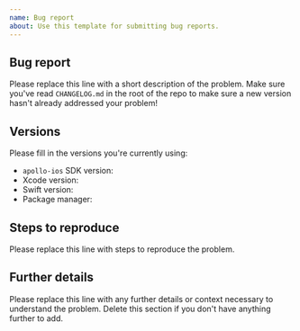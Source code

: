 ```yaml
---
name: Bug report
about: Use this template for submitting bug reports.
---
```


## Bug report

Please replace this line with a short description of the problem. Make sure you've read `CHANGELOG.md` in the root of the repo to make sure a new version hasn't already addressed your problem!

## Versions

Please fill in the versions you're currently using: 

- `apollo-ios` SDK version:
- Xcode version: 
- Swift version: 
- Package manager:

## Steps to reproduce

Please replace this line with steps to reproduce the problem.

## Further details

Please replace this line with any further details or context necessary to understand the problem. Delete this section if you don't have anything further to add.